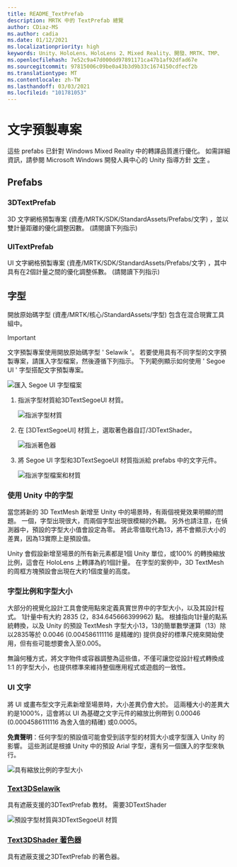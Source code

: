 ```yaml
---
title: README_TextPrefab
description: MRTK 中的 TextPrefab 總覽
author: CDiaz-MS
ms.author: cadia
ms.date: 01/12/2021
ms.localizationpriority: high
keywords: Unity、HoloLens、HoloLens 2、Mixed Reality、開發、MRTK、TMP、
ms.openlocfilehash: 7e52c9a47d000dd97891171ca47b1af92dfad67e
ms.sourcegitcommit: 97815006c09be0a43b3d9b33c1674150cdfecf2b
ms.translationtype: MT
ms.contentlocale: zh-TW
ms.lasthandoff: 03/03/2021
ms.locfileid: "101781053"
---
```

# <a name="text-prefab"></a>文字預製專案

這些 prefabs 已針對 Windows Mixed Reality 中的轉譯品質進行優化。 如需詳細資訊，請參閱 Microsoft Windows 開發人員中心的 Unity 指導方針 [文字](https://docs.microsoft.com/windows/mixed-reality/text-in-unity) 。

## <a name="prefabs"></a>Prefabs

### <a name="3dtextprefab"></a>3DTextPrefab

3D 文字網格預製專案 (資產/MRTK/SDK/StandardAssets/Prefabs/文字) ，並以雙計量距離的優化調整因數。  (請閱讀下列指示) 

### <a name="uitextprefab"></a>UITextPrefab

UI 文字網格預製專案 (資產/MRTK/SDK/StandardAssets/Prefabs/文字) ，其中具有在2個計量之間的優化調整係數。  (請閱讀下列指示) 

## <a name="fonts"></a>字型

開放原始碼字型 (資產/MRTK/核心/StandardAssets/字型) 包含在混合現實工具組中。

> [!IMPORTANT]
> 文字預製專案使用開放原始碼字型 ' Selawik '。 若要使用具有不同字型的文字預製專案，請匯入字型檔案，然後遵循下列指示。 下列範例顯示如何使用 ' Segoe UI ' 字型搭配文字預製專案。

![匯入 Segoe UI 字型檔案](Images/TextPrefab/TextPrefabInstructions01.png)

1. 指派字型材質給3DTextSegoeUI 材質。

    ![指派字型材質](Images/TextPrefab/TextPrefabInstructions02.png)

1. 在 [3DTextSegoeUI] 材質上，選取著色器自訂/3DTextShader。

    ![指派著色器](Images/TextPrefab/TextPrefabInstructions03.png)

1. 將 Segoe UI 字型和3DTextSegoeUI 材質指派給 prefabs 中的文字元件。

    ![指派字型檔案和材質](Images/TextPrefab/TextPrefabInstructions04.png)

### <a name="working-with-fonts-in-unity"></a>使用 Unity 中的字型

當您將新的 3D TextMesh 新增至 Unity 中的場景時，有兩個視覺效果明顯的問題。 一個，字型出現很大，而兩個字型出現很模糊的外觀。 另外也請注意，在偵測器中，預設的字型大小值會設定為零。 將此零值取代為13，將不會顯示大小的差異，因為13實際上是預設值。

Unity 會假設新增至場景的所有新元素都是1個 Unity 單位，或100% 的轉換縮放比例，這會在 HoloLens 上轉譯為約1個計量。 在字型的案例中，3D TextMesh 的周框方塊預設會出現在大約1個度量的高度。

### <a name="font-scale-and-font-sizes"></a>字型比例和字型大小

大部分的視覺化設計工具會使用點來定義真實世界中的字型大小，以及其設計程式。 1計量中有大約 2835 (2，834.645666399962) 點。 根據指向1計量的點系統轉換，以及 Unity 的預設 TextMesh 字型大小13，13的簡單數學運算（13）除以2835等於 0.0046 (0.004586111116 是精確的) 提供良好的標準尺規來開始使用，但有些可能想要舍入至0.005。

無論何種方式，將文字物件或容器調整為這些值，不僅可讓您從設計程式轉換成1:1 的字型大小，也提供標準來維持整個應用程式或遊戲的一致性。

### <a name="ui-text"></a>UI 文字

將 UI 或畫布型文字元素新增至場景時，大小差異仍會大於。 這兩種大小的差異大約是1000%，這會將以 UI 為基礎之文字元件的縮放比例帶到 0.00046 (0.0004586111116 為舍入值的精確) 或0.0005。

**免責聲明**：任何字型的預設值可能會受到該字型的材質大小或字型匯入 Unity 的影響。 這些測試是根據 Unity 中的預設 Arial 字型，還有另一個匯入的字型來執行。

![具有縮放比例的字型大小](Images/TextPrefab/TextPrefabInstructions07.png)

### <a name="text3dselawikmat"></a>[Text3DSelawik](https://github.com/microsoft/MixedRealityToolkit-Unity/tree/mrtk_development/Assets/MRTK/Core/StandardAssets/Materials)

具有遮蔽支援的3DTextPrefab 教材。 需要3DTextShader

![預設字型材質與3DTextSegoeUI 材質](Images/TextPrefab/TextPrefabInstructions06.png)

### <a name="text3dshadershader"></a>[Text3DShader 著色器](https://github.com/microsoft/MixedRealityToolkit-Unity/tree/mrtk_development/Assets/MRTK/Core/StandardAssets/Shaders)

具有遮蔽支援之3DTextPrefab 的著色器。
